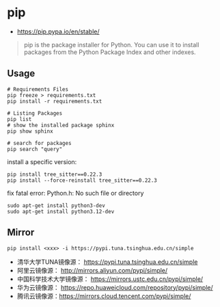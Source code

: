 # pip
* https://pip.pypa.io/en/stable/

> pip is the package installer for Python. You can use it to install packages from the Python Package Index and other indexes.

## Usage
```shell
# Requirements Files
pip freeze > requirements.txt
pip install -r requirements.txt

# Listing Packages
pip list
# show the installed package sphinx
pip show sphinx

# search for packages
pip search "query"
```

install a specific version:
```shell
pip install tree_sitter==0.22.3
pip install --force-reinstall tree_sitter==0.22.3
```

fix fatal error: Python.h: No such file or directory
```shell
sudo apt-get install python3-dev
sudo apt-get install python3.12-dev
```

## Mirror
```shell
pip install <xxx> -i https://pypi.tuna.tsinghua.edu.cn/simple
```

* 清华大学TUNA镜像源： https://pypi.tuna.tsinghua.edu.cn/simple
* 阿里云镜像源： http://mirrors.aliyun.com/pypi/simple/
* 中国科学技术大学镜像源： https://mirrors.ustc.edu.cn/pypi/simple/
* 华为云镜像源： https://repo.huaweicloud.com/repository/pypi/simple/
* 腾讯云镜像源：https://mirrors.cloud.tencent.com/pypi/simple/
